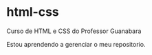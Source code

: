 # html-css
 Curso de HTML e CSS do Professor Guanabara

 Estou aprendendo a gerenciar o meu repositorio.
